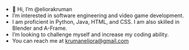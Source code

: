 - 👋 Hi, I’m @eliorakruman
- I’m interested in software engineering and video game development.
- I am proficient in Python, Java, HTML, and CSS. I am also skilled in Blender and A-Frame.
- I’m looking to challenge myself and increase my coding ability.
- You can reach me at krumaneliora@gmail.com

<!---
eliorakruman/eliorakruman is a ✨ special ✨ repository because its `README.md` (this file) appears on your GitHub profile.
You can click the Preview link to take a look at your changes.
--->

